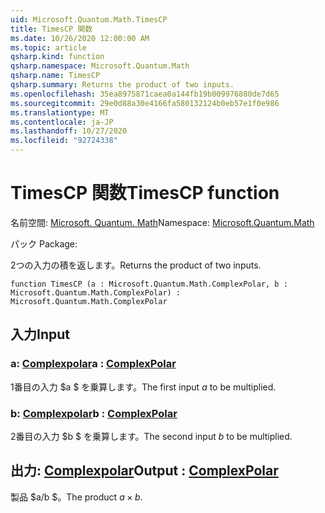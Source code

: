 ```yaml
---
uid: Microsoft.Quantum.Math.TimesCP
title: TimesCP 関数
ms.date: 10/26/2020 12:00:00 AM
ms.topic: article
qsharp.kind: function
qsharp.namespace: Microsoft.Quantum.Math
qsharp.name: TimesCP
qsharp.summary: Returns the product of two inputs.
ms.openlocfilehash: 35ea8975871caea0a144fb19b009976880de7d65
ms.sourcegitcommit: 29e0d88a30e4166fa580132124b0eb57e1f0e986
ms.translationtype: MT
ms.contentlocale: ja-JP
ms.lasthandoff: 10/27/2020
ms.locfileid: "92724338"
---
```

# <a name="timescp-function"></a><span data-ttu-id="8e0f8-102">TimesCP 関数</span><span class="sxs-lookup"><span data-stu-id="8e0f8-102">TimesCP function</span></span>

<span data-ttu-id="8e0f8-103">名前空間: [Microsoft. Quantum. Math](xref:Microsoft.Quantum.Math)</span><span class="sxs-lookup"><span data-stu-id="8e0f8-103">Namespace: [Microsoft.Quantum.Math](xref:Microsoft.Quantum.Math)</span></span>

<span data-ttu-id="8e0f8-104">パック [](https://nuget.org/packages/)</span><span class="sxs-lookup"><span data-stu-id="8e0f8-104">Package: [](https://nuget.org/packages/)</span></span>


<span data-ttu-id="8e0f8-105">2つの入力の積を返します。</span><span class="sxs-lookup"><span data-stu-id="8e0f8-105">Returns the product of two inputs.</span></span>

```qsharp
function TimesCP (a : Microsoft.Quantum.Math.ComplexPolar, b : Microsoft.Quantum.Math.ComplexPolar) : Microsoft.Quantum.Math.ComplexPolar
```


## <a name="input"></a><span data-ttu-id="8e0f8-106">入力</span><span class="sxs-lookup"><span data-stu-id="8e0f8-106">Input</span></span>

### <a name="a--complexpolar"></a><span data-ttu-id="8e0f8-107">a: [Complexpolar](xref:Microsoft.Quantum.Math.ComplexPolar)</span><span class="sxs-lookup"><span data-stu-id="8e0f8-107">a : [ComplexPolar](xref:Microsoft.Quantum.Math.ComplexPolar)</span></span>

<span data-ttu-id="8e0f8-108">1番目の入力 $a $ を乗算します。</span><span class="sxs-lookup"><span data-stu-id="8e0f8-108">The first input $a$ to be multiplied.</span></span>


### <a name="b--complexpolar"></a><span data-ttu-id="8e0f8-109">b: [Complexpolar](xref:Microsoft.Quantum.Math.ComplexPolar)</span><span class="sxs-lookup"><span data-stu-id="8e0f8-109">b : [ComplexPolar](xref:Microsoft.Quantum.Math.ComplexPolar)</span></span>

<span data-ttu-id="8e0f8-110">2番目の入力 $b $ を乗算します。</span><span class="sxs-lookup"><span data-stu-id="8e0f8-110">The second input $b$ to be multiplied.</span></span>



## <a name="output--complexpolar"></a><span data-ttu-id="8e0f8-111">出力: [Complexpolar](xref:Microsoft.Quantum.Math.ComplexPolar)</span><span class="sxs-lookup"><span data-stu-id="8e0f8-111">Output : [ComplexPolar](xref:Microsoft.Quantum.Math.ComplexPolar)</span></span>

<span data-ttu-id="8e0f8-112">製品 $a/b $。</span><span class="sxs-lookup"><span data-stu-id="8e0f8-112">The product $a \times b$.</span></span>